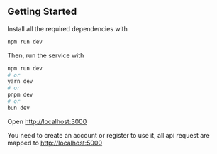 

## Getting Started

Install all the required dependencies with
```bash
npm run dev
```

Then, run the service with 
```bash
npm run dev
# or
yarn dev
# or
pnpm dev
# or
bun dev
```

Open [http://localhost:3000](http://localhost:3000) 

You need to create an account or register to use it, all api request are mapped to [http://localhost:5000](http://localhost:5000) 
